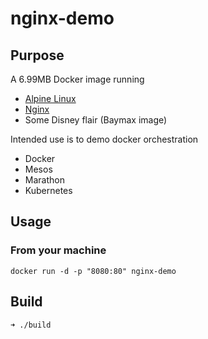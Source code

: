 nginx-demo
======================

## Purpose
A 6.99MB Docker image running
- [Alpine Linux](https://github.com/gliderlabs/docker-alpine)
- [Nginx](http://nginx.org/)
- Some Disney flair (Baymax image)

Intended use is to demo docker orchestration
- Docker
- Mesos
- Marathon
- Kubernetes

## Usage
### From your machine
```
docker run -d -p "8080:80" nginx-demo
```

## Build
```
➜ ./build
```
